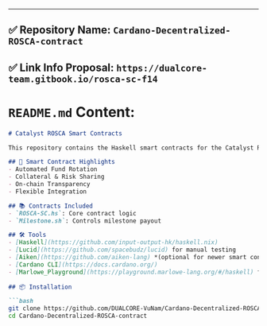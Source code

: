 ---
## ✅ Repository Name: `Cardano-Decentralized-ROSCA-contract`
## ✅ Link Info Proposal: `https://dualcore-team.gitbook.io/rosca-sc-f14`
# `README.md` Content:
```markdown
# Catalyst ROSCA Smart Contracts

This repository contains the Haskell smart contracts for the Catalyst ROSCA DApp. These contracts provide the power for campaign creation, the main structure of the contract, and the tools used to complete the project.

## 💎 Smart Contract Highlights
- Automated Fund Rotation
- Collateral & Risk Sharing
- On-chain Transparency
- Flexible Integration

## 📚 Contracts Included
- `ROSCA-SC.hs`: Core contract logic
- `Milestone.sh`: Controls milestone payout

## 🛠️ Tools
- [Haskell](https://github.com/input-output-hk/haskell.nix)
- [Lucid](https://github.com/spacebudz/lucid) for manual testing
- [Aiken](https://github.com/aiken-lang) *(optional for newer smart contract syntax)*
- [Cardano CLI](https://docs.cardano.org/) 
- [Marlowe_Playground](https://playground.marlowe-lang.org/#/haskell) for manual testing
  
## 📦 Installation

```bash
git clone https://github.com/DUALCORE-VuNam/Cardano-Decentralized-ROSCA-contract.git
cd Cardano-Decentralized-ROSCA-contract



